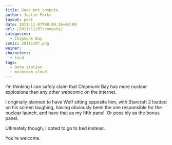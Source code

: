 ```yaml
---
title: Does not compute
author: Justin Parks
layout: post
date: 2011-11-07T08:00:16+00:00
url: /2011/11/07/compute/
categories:
  - Chipmunk Bay
comic: 20111107.png
weiner:
characters:
  - ford
tags:
  - beta station
  - mushroom cloud
---
```

I&#8217;m thinking I can safely claim that Chipmunk Bay has more nuclear explosions than any other webcomic on the internet.

I originally planned to have Wolf sitting opposite him, with Starcraft 2 loaded on his screen laughing, having obviously been the one responsible for the nuclear launch, and have that as my fifth panel. Or possibly as the bonus panel.

Ultimately though, I opted to go to bed instead.
  
You&#8217;re welcome.